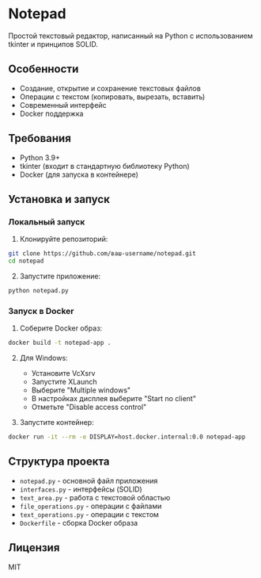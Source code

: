 # Notepad

Простой текстовый редактор, написанный на Python с использованием tkinter и принципов SOLID.

## Особенности

- Создание, открытие и сохранение текстовых файлов
- Операции с текстом (копировать, вырезать, вставить)
- Современный интерфейс
- Docker поддержка

## Требования

- Python 3.9+
- tkinter (входит в стандартную библиотеку Python)
- Docker (для запуска в контейнере)

## Установка и запуск

### Локальный запуск

1. Клонируйте репозиторий:
```bash
git clone https://github.com/ваш-username/notepad.git
cd notepad
```

2. Запустите приложение:
```bash
python notepad.py
```

### Запуск в Docker

1. Соберите Docker образ:
```bash
docker build -t notepad-app .
```

2. Для Windows:
   - Установите VcXsrv
   - Запустите XLaunch
   - Выберите "Multiple windows"
   - В настройках дисплея выберите "Start no client"
   - Отметьте "Disable access control"

3. Запустите контейнер:
```bash
docker run -it --rm -e DISPLAY=host.docker.internal:0.0 notepad-app
```

## Структура проекта

- `notepad.py` - основной файл приложения
- `interfaces.py` - интерфейсы (SOLID)
- `text_area.py` - работа с текстовой областью
- `file_operations.py` - операции с файлами
- `text_operations.py` - операции с текстом
- `Dockerfile` - сборка Docker образа

## Лицензия

MIT 